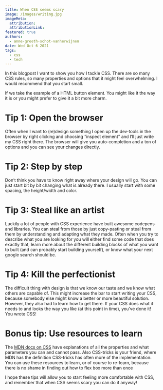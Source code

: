 ```yaml
---
title: When CSS seems scary
image: /images/writing.jpg
imageMeta:
  attribution:
  attributionLink:
featured: true
authors:
  - anne-greeth-schot-vanherwijnen
date: Wed Oct 6 2021
tags:
  - css
  - tech
---
```


In this blogpost I want to show you how I tackle CSS. There are so many CSS rules, so many properties and options that it might feel overwhelming. I would recommend that you start small. 

If we take the example of a HTML button element. You might like it the way it is or you might prefer to give it a bit more charm.  

# Tip 1: Open the browser
Often when I want to (re)design something I open up the dev-tools in the browser by right clicking and choosing “inspect element” and I’ll just write my CSS right there. The browser will give you auto-completion and a ton of options and you can see your changes directly.

# Tip 2: Step by step
Don’t think you have to know right away where your design will go. You can just start bit by bit changing what is already there. I usually start with some spacing, the height/width and color.

# Tip 3: Steal like an artist
Luckily a lot of people with CSS experience have built awesome codepens and libraries. You can steal from those by just copy-pasting or steal from them by understanding and adapting what they made. Often when you try to describe what you are looking for you will either find some code that does exactly that, learn more about the different building blocks of what you want to built (and can probably start building yourself), or know what your next google search should be. 

# Tip 4: Kill the perfectionist
The difficult thing with design is that we know our taste and we know what others are capable of. This might increase the bar to start writing your CSS, because somebody else might know a better or more beautiful solution. However, they also had to learn how to get there. If your CSS does what it needs to and looks the way you like (at this point in time), you’ve done it! You wrote CSS!

# Bonus tip: Use resources to learn
The [MDN docs on CSS](https://developer.mozilla.org/en-US/docs/Web/CSS) have explanations of all the properties and what parameters you can and cannot pass. Also CSS-tricks is your friend, where MDN has the definition CSS-tricks has often more of the implementation.  You can use these resources to learn, or of course to re-learn, because there is no shame in finding out how to flex box more than once

I hope these tips will allow you to start feeling more comfortable with CSS, and remember that when CSS seems scary you can do it anyway!
